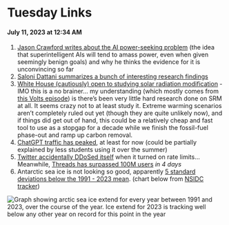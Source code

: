 # Tuesday Links
#### July 11, 2023 at 12:34 AM

1. [Jason Crawford writes about the AI power-seeking problem](https://rootsofprogress.org/power-seeking-ai) (the idea that superintelligent AIs will tend to amass power, even when given seemingly benign goals) and why he thinks the evidence for it is unconvincing so far
2. [Saloni Dattani summarizes a bunch of interesting research findings](https://www.scientificdiscovery.dev/p/16-a-fraction-of-great-things-you)
3. [White House (cautiously) open to studying solar radiation modification](https://www.politico.com/news/2023/07/01/white-house-cautiously-opens-door-to-study-blocking-suns-rays-to-slow-global-warming-ee-00104513) - IMO this is a no brainer… my understanding (which mostly comes from [this Volts episode](https://www.volts.wtf/p/how-to-think-about-solar-radiation#details)) is there’s been very little hard research done on SRM at all. It seems crazy not to at least study it. Extreme warming scenarios aren’t completely ruled out yet (though they are quite unlikely now), and if things did get out of hand, this could be a relatively cheap and fast tool to use as a stopgap for a decade while we finish the fossil-fuel phase-out and ramp up carbon removal.
4. [ChatGPT traffic has peaked](https://twitter.com/TheStalwart/status/1676504850438279168), at least for now (could be partially explained by less students using it over the summer)
5. [Twitter accidentally DDoSed itself](https://twitter.com/danluu/status/1675223910718242816) when it turned on rate limits… Meanwhile, [Threads has surpassed 100M users](https://www.quiverquant.com/threadstracker/) *in 4 days*
6. Antarctic sea ice is not looking so good, apparently [5 standard deviations below the 1991 - 2023 mean](https://twitter.com/EliotJacobson/status/1674736887322533888). (chart below from [NSIDC tracker](https://nsidc.org/arcticseaicenews/charctic-interactive-sea-ice-graph/))

![Graph showing arctic sea ice extend for every year between 1991 and 2023, over the course of the year. Ice extend for 2023 is tracking well below any other year on record for this point in the year](/static/img/posts/sea-ice.png)
